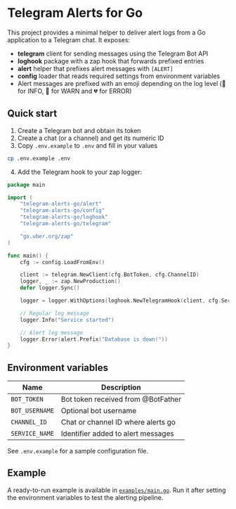 # Telegram Alerts for Go

This project provides a minimal helper to deliver alert logs from a Go application to a Telegram chat. It exposes:

- **telegram** client for sending messages using the Telegram Bot API
- **loghook** package with a zap hook that forwards prefixed entries
- **alert** helper that prefixes alert messages with `[ALERT]`
- **config** loader that reads required settings from environment variables
- Alert messages are prefixed with an emoji depending on the log level
  (💚 for INFO, 💛 for WARN and 💔 for ERROR)

## Quick start

1. Create a Telegram bot and obtain its token
2. Create a chat (or a channel) and get its numeric ID
3. Copy `.env.example` to `.env` and fill in your values

```bash
cp .env.example .env
```

4. Add the Telegram hook to your zap logger:

```go
package main

import (
    "telegram-alerts-go/alert"
    "telegram-alerts-go/config"
    "telegram-alerts-go/loghook"
    "telegram-alerts-go/telegram"

    "go.uber.org/zap"
)

func main() {
    cfg := config.LoadFromEnv()

    client := telegram.NewClient(cfg.BotToken, cfg.ChannelID)
    logger, _ := zap.NewProduction()
    defer logger.Sync()

    logger = logger.WithOptions(loghook.NewTelegramHook(client, cfg.ServiceName))

    // Regular log message
    logger.Info("Service started")

    // Alert log message
    logger.Error(alert.Prefix("Database is down!"))
}
```

## Environment variables

| Name           | Description                         |
|----------------|-------------------------------------|
| `BOT_TOKEN`    | Bot token received from @BotFather  |
| `BOT_USERNAME` | Optional bot username               |
| `CHANNEL_ID`   | Chat or channel ID where alerts go  |
| `SERVICE_NAME` | Identifier added to alert messages  |

See `.env.example` for a sample configuration file.

## Example

A ready-to-run example is available in [`examples/main.go`](examples/main.go).
Run it after setting the environment variables to test the alerting pipeline.

